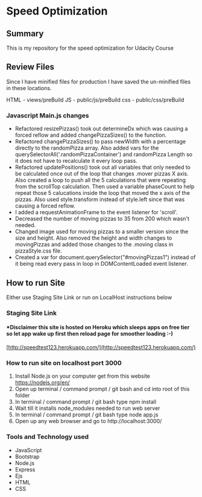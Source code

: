 # Speed Optimization #

## Summary ##

This is my repository for the speed optimization for Udacity Course

## Review Files
Since I have minified files for production I have saved the un-minified files in these locations.

HTML - views/preBuild
JS   - public/js/preBuild
css  - public/css/preBuild

### Javascript Main.js changes
* Refactored resizePizzas() took out determineDx which was causing a forced reflow and added changePizzaSizes() to the function.
* Refactored changePizzaSizes() to pass newWidth with a percentage directly to the randomPizza array.  Also added vars for the querySelectorAll('.randomPizzaContainer') and randomPizza Length so it does not have to recalculate it every loop pass.
* Refactored updatePositions() took out all variables that only needed to be calculated once out of the loop that changes .mover pizzas X axis.  Also created a loop to push all the 5 calculations that were repeating from the scrollTop calculation.  Then used a variable phaseCount to help repeat those 5 calucations inside the loop that moved the x axis of the pizzas.  Also used style.transform instead of style.left since that was causing a forced reflow.
* I added a requestAnimationFrame to the event listener for 'scroll'.
* Decreased the number of moving pizzas to 35 from 200 which wasn't needed.
* Changed image used for moving pizzas to a smaller version since the size and height.  Also removed the height and width changes to movingPizzas and added those changes to the .moving class in pizzaStyle.css file.
* Created a var for  document.querySelector("#movingPizzas1") instead of it being read every pass in loop in DOMContentLoaded event listener.

## How to run Site
Either use Staging Site Link or run on LocalHost instructions below

### Staging Site Link
#### *Disclaimer this site is hosted on Heroku which sleeps apps on free tier so let app wake up first then reload page for smoother loading :-)
[http://speedtest123.herokuapp.com/](http://speedtest123.herokuapp.com/)

### How to run site on localhost port 3000
1. Install Node.js on your computer get from this website https://nodejs.org/en/
2. Open up terminal / command prompt / git bash and cd into root of this folder
3. In terminal / command prompt / git bash type npm install
4. Wait till it installs node_modules needed to run web server
5. In terminal / command prompt / git bash type node app.js
6. Open up any web browser and go to http://localhost:3000/

### Tools and Technology used

* JavaScript
* Bootstrap
* Node.js
* Express
* Ejs
* HTML
* CSS
